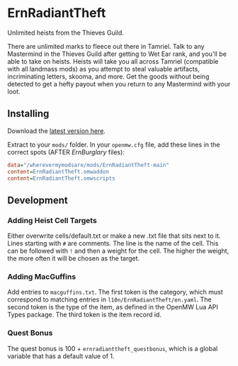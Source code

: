 # ErnRadiantTheft

Unlimited heists from the Thieves Guild.

There are unlimited marks to fleece out there in Tamriel. Talk to any Mastermind in the Thieves Guild after getting to Wet Ear rank, and you'll be able to take on heists. Heists will take you all across Tamriel (compatible with all landmass mods) as you attempt to steal valuable artifacts, incriminating letters, skooma, and more. Get the goods without being detected to get a hefty payout when you return to any Mastermind with your loot.

## Installing

Download the [latest version here](https://github.com/erinpentecost/ErnRadiantTheft/archive/refs/heads/main.zip).

Extract to your `mods/` folder. In your `openmw.cfg` file, add these lines in the correct spots (AFTER *ErnBurglary* files):

```ini
data="/wherevermymodsare/mods/ErnRadiantTheft-main"
content=ErnRadiantTheft.omwaddon
content=ErnRadiantTheft.omwscripts
```

## Development

### Adding Heist Cell Targets
Either overwrite cells/default.txt or make a new .txt file that sits next to it.
Lines starting with `#` are comments.
The line is the name of the cell. This can be followed with `!` and then a weight for the cell. The higher the weight, the more often it will be chosen as the target.

### Adding MacGuffins
Add entries to `macguffins.txt`. The first token is the category, which must correspond to matching entries in `l10n/ErnRadiantTheft/en.yaml`. The second token is the type of the item, as defined in the OpenMW Lua API Types package. The third token is the item record id.

### Quest Bonus
The quest bonus is 100 + `ernradianttheft_questbonus`, which is a global variable that has a default value of 1.

